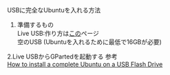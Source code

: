 USBに完全なUbuntuを入れる方法

1. 準備するもの  
Live USB:作り方は[この]()ページ  
空のUSB (Ubuntuを入れるために最低で16GBが必要)

2.Live USBからGPartedを起動する
参考  
[How to install a complete Ubuntu on a USB Flash Drive](https://www.fosslinux.com/10212/how-to-install-a-complete-ubuntu-on-a-usb-flash-drive.htm)

